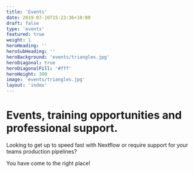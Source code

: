 ```yaml
---
title: 'Events'
date: 2019-07-16T15:23:36+10:00
draft: false
type: 'events'
featured: true
weight: 1
heroHeading: ''
heroSubHeading: ''
heroBackground: 'events/triangles.jpg'
heroDiagonal: true
heroDiagonalFill: '#fff'
heroHeight: 300
image: 'events/triangles.jpg'
layout: 'index'
---
```


# Events, training opportunities and professional support.

Looking to get up to speed fast with Nextflow or require support for your teams production pipelines? 

You have come to the right place!